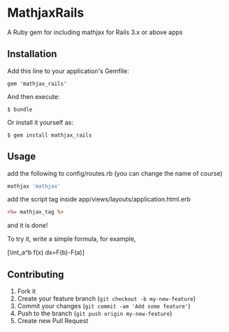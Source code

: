 # MathjaxRails

A Ruby gem for including mathjax for Rails 3.x or above apps

## Installation

Add this line to your application's Gemfile:

    gem 'mathjax_rails'

And then execute:

    $ bundle

Or install it yourself as:

    $ gem install mathjax_rails

## Usage


add the following to config/routes.rb (you can change the name of course)

``` ruby
mathjax 'mathjax'
```

add the script tag inside app/views/layouts/application.html.erb

``` rhtml
<%= mathjax_tag %>
```  

and it is done!

To try it, write a simple formula, for example,

  \[\int_a^b f(x) dx=F(b)-F(a)\]


## Contributing

1. Fork it
2. Create your feature branch (`git checkout -b my-new-feature`)
3. Commit your changes (`git commit -am 'Add some feature'`)
4. Push to the branch (`git push origin my-new-feature`)
5. Create new Pull Request
